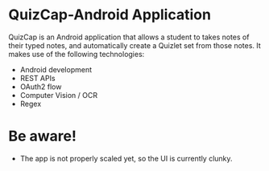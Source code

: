 # QuizCap-Android Application

QuizCap is an Android application that allows a student to takes notes of their typed notes, and automatically create a Quizlet set from those notes.
It makes use of the following technologies:
  - Android development
  - REST APIs
  - OAuth2 flow
  - Computer Vision / OCR
  - Regex

# Be aware!

  - The app is not properly scaled yet, so the UI is currently clunky.
